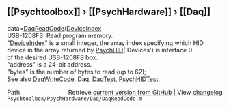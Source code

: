 ## [[Psychtoolbox]] &#8250; [[PsychHardware]] &#8250; [[Daq]]

data=[DaqReadCode](DaqReadCode)[(DeviceIndex]((DeviceIndex),address,bytes)  
USB-1208FS: Read program memory.  
"[DeviceIndex](DeviceIndex)" is a small integer, the array index specifying which HID  
      device in the array returned by [PsychHID](PsychHID)('Devices') is interface 0  
      of the desired USB-1208FS box.  
"address" is a 24-bit address.  
"bytes" is the number of bytes to read (up to 62);  
See also [DaqWriteCode](DaqWriteCode), Daq, [DaqTest](DaqTest), [PsychHIDTest](PsychHIDTest).  




<div class="code_header" style="text-align:right;">
  <span style="float:left;">Path&nbsp;&nbsp;</span> <span class="counter">Retrieve <a href=
  "https://raw.github.com/Psychtoolbox-3/Psychtoolbox-3/beta/Psychtoolbox/PsychHardware/Daq/DaqReadCode.m">current version from GitHub</a> | View <a href=
  "https://github.com/Psychtoolbox-3/Psychtoolbox-3/commits/beta/Psychtoolbox/PsychHardware/Daq/DaqReadCode.m">changelog</a></span>
</div>
<div class="code">
  <code>Psychtoolbox/PsychHardware/Daq/DaqReadCode.m</code>
</div>

